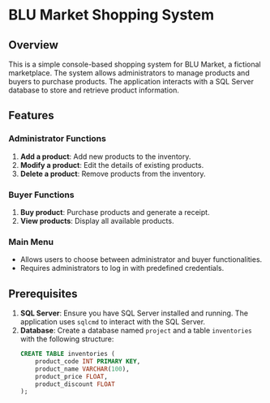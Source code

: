 # BLU Market Shopping System

## Overview

This is a simple console-based shopping system for BLU Market, a fictional marketplace. The system allows administrators to manage products and buyers to purchase products. The application interacts with a SQL Server database to store and retrieve product information.

## Features

### Administrator Functions
1. **Add a product**: Add new products to the inventory.
2. **Modify a product**: Edit the details of existing products.
3. **Delete a product**: Remove products from the inventory.

### Buyer Functions
1. **Buy product**: Purchase products and generate a receipt.
2. **View products**: Display all available products.

### Main Menu
- Allows users to choose between administrator and buyer functionalities.
- Requires administrators to log in with predefined credentials.

## Prerequisites

1. **SQL Server**: Ensure you have SQL Server installed and running. The application uses `sqlcmd` to interact with the SQL Server.
2. **Database**: Create a database named `project` and a table `inventories` with the following structure:
   ```sql
   CREATE TABLE inventories (
       product_code INT PRIMARY KEY,
       product_name VARCHAR(100),
       product_price FLOAT,
       product_discount FLOAT
   );
